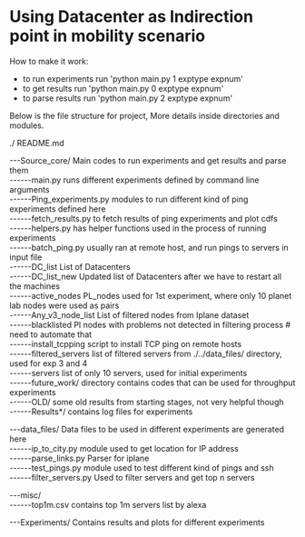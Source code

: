 # Using Datacenter as Indirection point in mobility scenario  

How to make it work:
- to run experiments run 'python main.py 1 exptype expnum'
- to get results run 'python main.py 0 exptype expnum'
- to parse results run 'python main.py 2 exptype expnum'


Below is the file structure for project, More details inside directories and modules.  

./
README.md

---Source_core/           Main codes to run experiments and get results and parse them  
------main.py             runs different experiments defined by command line arguments  
------Ping_experiments.py modules to run different kind of ping experiments defined here  
------fetch_results.py    to fetch results of ping experiments and plot cdfs  
------helpers.py          has helper functions used in the process of running experiments  
------batch_ping.py       usually ran at remote host, and run pings to servers in input file  
------DC_list             List of Datacenters  
------DC_list_new         Updated list of Datacenters after we have to restart all the machines  
------active_nodes        PL_nodes used for 1st experiment, where only 10 planet lab nodes were used as pairs  
------Any_v3_node_list    List of filtered nodes from Iplane dataset  
------blacklisted         Pl nodes with problems not detected in filtering process # need to automate that  
------install_tcpping     script to install TCP ping on remote hosts  
------filtered_servers    list of filtered servers from ./../data_files/ directory, used for exp 3 and 4  
------servers             list of only 10 servers, used for initial experiments  
------future_work/        directory contains codes that can be used for throughput experiments  
------OLD/                some old results from starting stages, not very helpful though  
------Results*/           contains log files for experiments  
  
---data_files/            Data files to be used in different experiments are generated here  
------ip_to_city.py       module used to get location for IP address  
------parse_links.py      Parser for iplane  
------test_pings.py       module used to test different kind of pings and ssh  
------filter_servers.py   Used to filter servers and get top n servers  
  
---misc/  
------top1m.csv          contains top 1m servers list by alexa  
  
---Experiments/          Contains results and plots for different experiments  
